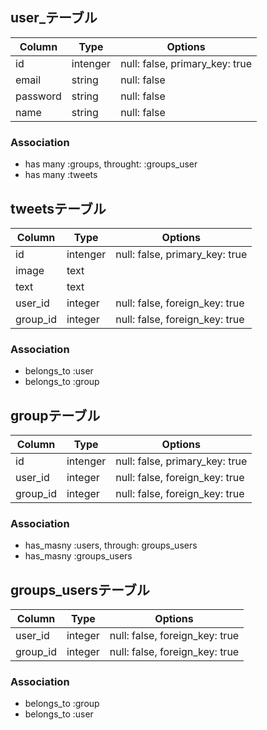 ## user_テーブル

|Column|Type|Options|
|------|----|------|
|id|intenger|null: false, primary_key: true|
|email|string|null: false|
|password|string|null: false|
|name|string|null: false|

### Association
- has many :groups, throught: :groups_user
- has many :tweets

## tweetsテーブル
|Column|Type|Options|
|------|----|-------|
|id|intenger|null: false, primary_key: true|
|image|text||
|text|text||
|user_id|integer|null: false, foreign_key: true|
|group_id|integer|null: false, foreign_key: true|
### Association
- belongs_to :user
- belongs_to :group

## groupテーブル
|Column|Type|Options|
|------|----|-------|
|id|intenger|null: false, primary_key: true|
|user_id|integer|null: false, foreign_key: true|
|group_id|integer|null: false, foreign_key: true|
### Association
- has_masny :users, through: groups_users
- has_masny :groups_users



## groups_usersテーブル

|Column|Type|Options|
|------|----|-------|
|user_id|integer|null: false, foreign_key: true|
|group_id|integer|null: false, foreign_key: true|

### Association
- belongs_to :group
- belongs_to :user